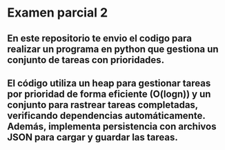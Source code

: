 # Examen parcial 2
## En este repositorio te envio el codigo para realizar un programa en python que gestiona un conjunto de tareas con prioridades.
## El código utiliza un heap para gestionar tareas por prioridad de forma eficiente (O(logn)) y un conjunto para rastrear tareas completadas, verificando dependencias automáticamente. Además, implementa persistencia con archivos JSON para cargar y guardar las tareas.
